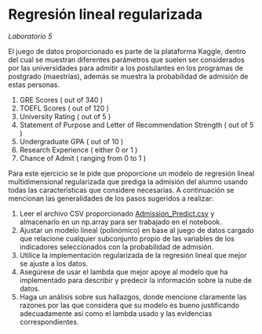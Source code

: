 # Regresión lineal regularizada

<i>Laboratorio 5</i>

El juego de datos proporcionado es parte de la plataforma Kaggle, dentro del cual se muestran diferentes parámetros que suelen ser considerados por las universidades para admitir a los postulantes en los programas de postgrado (maestrías), además se muestra la probabilidad de admisión de estas personas.

1. GRE Scores ( out of 340 )
2. TOEFL Scores ( out of 120 )
3. University Rating ( out of 5 )
4. Statement of Purpose and Letter of Recommendation Strength ( out of 5 )
5. Undergraduate GPA ( out of 10 )
6. Research Experience ( either 0 or 1 )
7. Chance of Admit ( ranging from 0 to 1 )

Para este ejercicio se le pide que proporcione un modelo de regresión lineal multidimensional regularizada que prediga la admisión del alumno usando todas las características que considere necesarias. A continuación se mencionan las generalidades de los pasos sugeridos a realizar:

1. Leer el archivo CSV proporcionado [Admission_Predict.csv](https://www.kaggle.com/mohansacharya/graduate-admissions) y almacenarlo en un np.array para ser trabajado en el notebook.
2. Ajustar un modelo lineal (polinómico) en base al juego de datos cargado que relacione cualquier subconjunto propio de las variables de los indicadores seleccionados con la probabilidad de admisión.
3. Utilice la implementación regularizada de la regresión lineal que mejor se ajuste a los datos.
4. Asegúrese de usar el lambda que mejor apoye al modelo que ha implementado para describir y predecir la información sobre la nube de datos.
5. Haga un análisis sobre sus hallazgos, donde mencione claramente las razones por las que considera que su modelo es bueno justificando adecuadamente así como el lambda usado y las evidencias correspondientes.
